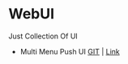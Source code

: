 WebUI
=====

Just Collection Of UI

* Multi Menu Push UI [GIT](https://github.com/developer54/WebUI/tree/master/multi-level-push-menu-master) | [Link](http://multi-level-push-menu.make.rs/)
